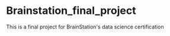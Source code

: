# Brainstation_final_project
This is a final project for BrainStation's data science certification 
